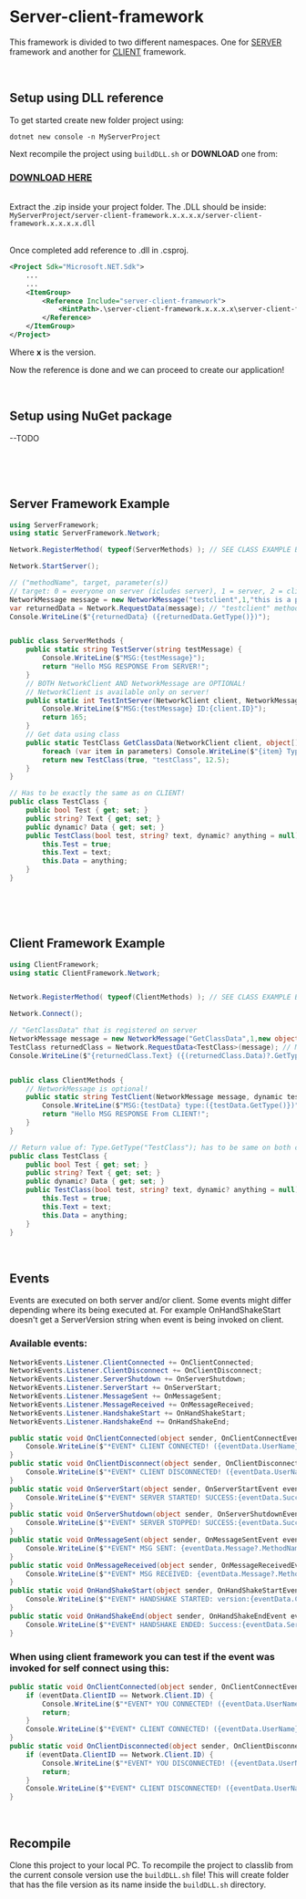 


<h1>Server-client-framework</h1>

This framework is divided to two different namespaces. One for <u>SERVER</u> framework and another for <u>CLIENT</u> framework.

<br>
<h2>Setup using DLL reference</h2>
To get started create new folder project using:<br>

<code>dotnet new console -n MyServerProject</code>

Next recompile the project using ```buildDLL.sh``` or <b>DOWNLOAD</b> one from:<h3>[DOWNLOAD HERE](https://github.com/Razer223/server-client-framework/releases/tag/test)</h3>

<br>
Extract the .zip inside your project folder. The .DLL should be inside:<br>
<code>MyServerProject/server-client-framework.x.x.x.x/server-client-framework.x.x.x.x.dll</code>
<br><br>

Once completed add reference to .dll in .csproj.

```xml
<Project Sdk="Microsoft.NET.Sdk">
    ...
    ...
    <ItemGroup>
        <Reference Include="server-client-framework">
            <HintPath>.\server-client-framework.x.x.x.x\server-client-framework.x.x.x.x.dll</HintPath>
        </Reference>
    </ItemGroup>
</Project>
```
Where <b>x</b> is the version.

Now the reference is done and we can proceed to create our application!

<br>
<h2>Setup using NuGet package</h2>
--TODO

<br><br><br>
<h2>Server Framework Example</h2>

```C#
using ServerFramework;
using static ServerFramework.Network;

Network.RegisterMethod( typeof(ServerMethods) ); // SEE CLASS EXAMPLE BELOW!

Network.StartServer();

// ("methodName", target, parameter(s))
// target: 0 = everyone on server (icludes server), 1 = server, 2 = client with id: 2, -4 = everyone else expect client 4 
NetworkMessage message = new NetworkMessage("testclient",1,"this is a parameter");
var returnedData = Network.RequestData(message); // "testclient" method returns string! (see client example)
Console.WriteLine($"{returnedData} ({returnedData.GetType()})");


public class ServerMethods {
    public static string TestServer(string testMessage) {
        Console.WriteLine($"MSG:{testMessage}");
        return "Hello MSG RESPONSE From SERVER!";
    }
    // BOTH NetworkClient AND NetworkMessage are OPTIONAL!
    // NetworkClient is available only on server!
    public static int TestIntServer(NetworkClient client, NetworkMessage message, string testMessage) {
        Console.WriteLine($"MSG:{testMessage} ID:{client.ID}");
        return 165;
    }
    // Get data using class
    public static TestClass GetClassData(NetworkClient client, object[] parameters) {
        foreach (var item in parameters) Console.WriteLine($"{item} Type:{item.GetType()}");
        return new TestClass(true, "testClass", 12.5);
    }
}

// Has to be exactly the same as on CLIENT!
public class TestClass {
    public bool Test { get; set; }
    public string? Text { get; set; }
    public dynamic? Data { get; set; }
    public TestClass(bool test, string? text, dynamic? anything = null) {
        this.Test = true;
        this.Text = text;
        this.Data = anything;
    }
}
```

<br><br><br>
<h2>Client Framework Example</h2>

```C#
using ClientFramework;
using static ClientFramework.Network;


Network.RegisterMethod( typeof(ClientMethods) ); // SEE CLASS EXAMPLE BELOW!

Network.Connect();

// "GetClassData" that is registered on server
NetworkMessage message = new NetworkMessage("GetClassData",1,new object[] {123,true,"test"});
TestClass returnedClass = Network.RequestData<TestClass>(message); // Make pointer for TestClass Type
Console.WriteLine($"{returnedClass.Text} ({(returnedClass.Data)?.GetType()})");


public class ClientMethods {
    // NetworkMessage is optional!
    public static string TestClient(NetworkMessage message, dynamic testData) {
        Console.WriteLine($"MSG:{testData} type:({testData.GetType()})");
        return "Hello MSG RESPONSE From CLIENT!";
    }
}

// Return value of: Type.GetType("TestClass"); has to be same on both client and server!!
public class TestClass {
    public bool Test { get; set; }
    public string? Text { get; set; }
    public dynamic? Data { get; set; }
    public TestClass(bool test, string? text, dynamic? anything = null) {
        this.Test = true;
        this.Text = text;
        this.Data = anything;
    }
}
```

<br>
<h2>Events</h2>
Events are executed on both server and/or client. Some events might differ depending where its being executed at. For example OnHandShakeStart doesn't get a ServerVersion string when event is being invoked on client.

<br>
<h3>Available events:</h3>

```C#
NetworkEvents.Listener.ClientConnected += OnClientConnected;
NetworkEvents.Listener.ClientDisconnect += OnClientDisconnect;
NetworkEvents.Listener.ServerShutdown += OnServerShutdown;
NetworkEvents.Listener.ServerStart += OnServerStart;
NetworkEvents.Listener.MessageSent += OnMessageSent;
NetworkEvents.Listener.MessageReceived += OnMessageReceived;
NetworkEvents.Listener.HandshakeStart += OnHandShakeStart;
NetworkEvents.Listener.HandshakeEnd += OnHandShakeEnd;
```

```C#
public static void OnClientConnected(object sender, OnClientConnectEvent eventData){
    Console.WriteLine($"*EVENT* CLIENT CONNECTED! ({eventData.UserName} ID:{eventData.ClientID} SUCCESS:{eventData.Success})");
}
public static void OnClientDisconnect(object sender, OnClientDisconnectEvent eventData){
    Console.WriteLine($"*EVENT* CLIENT DISCONNECTED! ({eventData.UserName} ID:{eventData.ClientID} SUCCESS:{eventData.Success})");
}
public static void OnServerStart(object sender, OnServerStartEvent eventData){
    Console.WriteLine($"*EVENT* SERVER STARTED! SUCCESS:{eventData.Success}");
}
public static void OnServerShutdown(object sender, OnServerShutdownEvent eventData){
    Console.WriteLine($"*EVENT* SERVER STOPPED! SUCCESS:{eventData.Success}");
}
public static void OnMessageSent(object sender, OnMessageSentEvent eventData){
    Console.WriteLine($"*EVENT* MSG SENT: {eventData.Message?.MethodName}");
}
public static void OnMessageReceived(object sender, OnMessageReceivedEvent eventData){
    Console.WriteLine($"*EVENT* MSG RECEIVED: {eventData.Message?.MethodName}");
}
public static void OnHandShakeStart(object sender, OnHandShakeStartEvent eventData){
    Console.WriteLine($"*EVENT* HANDSHAKE STARTED: version:{eventData.ClientVersion}, username:{eventData.UserName}");
}
public static void OnHandShakeEnd(object sender, OnHandShakeEndEvent eventData){
    Console.WriteLine($"*EVENT* HANDSHAKE ENDED: Success:{eventData.ServerVersion}, Code:{eventData.ErrorCode}");
}
```

<h3>When using client framework you can test if the event was invoked for self connect using this:</h3>

```C#
public static void OnClientConnected(object sender, OnClientConnectEvent eventData){
    if (eventData.ClientID == Network.Client.ID) {
        Console.WriteLine($"*EVENT* YOU CONNECTED! ({eventData.UserName} ID:{eventData.ClientID} SUCCESS:{eventData.Success})");
        return;
    }
    Console.WriteLine($"*EVENT* CLIENT CONNECTED! ({eventData.UserName} ID:{eventData.ClientID})");
}
public static void OnClientDisconnected(object sender, OnClientDisconnectEvent eventData){
    if (eventData.ClientID == Network.Client.ID) {
        Console.WriteLine($"*EVENT* YOU DISCONNECTED! ({eventData.UserName} ID:{eventData.ClientID} SUCCESS:{eventData.Success})");
        return;
    }
    Console.WriteLine($"*EVENT* CLIENT DISCONNECTED! ({eventData.UserName} ID:{eventData.ClientID} SUCCESS:{eventData.Success})");
}
```
<br>
<h2>Recompile</h2>
Clone this project to your local PC.
To recompile the project to classlib from the current console version use the <code>buildDLL.sh</code> file!
This will create folder that has the file version as its name inside the <code>buildDLL.sh</code>  directory.
